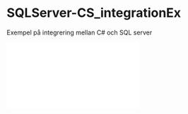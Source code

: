 # SQLServer-CS_integrationEx
Exempel på integrering mellan C# och SQL server

![UML](/SQLDataAccess/SQLDataAccess2.pdf)
